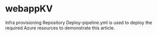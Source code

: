 # webappKV
Infra provisioning Repository
Deploy-pipeline.yml is used to deploy the required Azure resources to demonstrate this article. 
